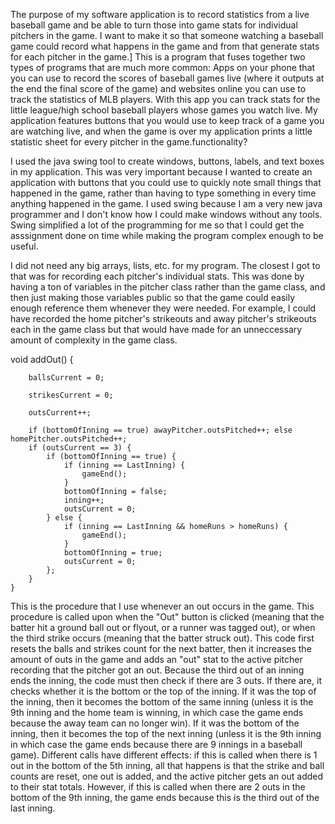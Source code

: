 The purpose of my software application is to record statistics from a live baseball game and be able to turn those into game stats for individual pitchers in the game. I want to make it so that someone watching a baseball game could record what happens in the game and from that generate stats for each pitcher in the game.]
This is a program that fuses together two types of programs that are much more common: Apps on your phone that you can use to record the scores of baseball games live (where it outputs at the end the final score of the game) and websites online you can use to track the statistics of MLB players. With this app you can track stats for the little league/high school baseball players whose games you watch live. 
My application features buttons that you would use to keep track of a game you are watching live, and when the game is over my application prints a little statistic sheet for every pitcher in the game.functionality?

I used the java swing tool to create windows, buttons, labels, and text boxes in my application. This was very important because I wanted to create an application with buttons that you could use to quickly note small things that happened in the game, rather than having to type something in every time anything happened in the game. I used swing because I am a very new java programmer and I don't know how I could make windows without any tools. Swing simplified a lot of the programming for me so that I could get the asssignment done on time while making the program complex enough to be useful.

I did not need any big arrays, lists, etc. for my program. The closest I got to that was for recording each pitcher's individual stats. This was done by having a ton of variables in the pitcher class rather than the game class, and then just making those variables public so that the game could easily enough reference them whenever they were needed. For example, I could have recorded the home pitcher's strikeouts and away pitcher's strikeouts each in the game class but that would have made for an unneccessary amount of complexity in the game class.

void addOut() {

		ballsCurrent = 0;
  
		strikesCurrent = 0;
  
		outsCurrent++;
  
		if (bottomOfInning == true) awayPitcher.outsPitched++; else homePitcher.outsPitched++;
		if (outsCurrent == 3) {
			if (bottomOfInning == true) {
				if (inning == LastInning) {
					gameEnd();
				}
				bottomOfInning = false;
				inning++;
				outsCurrent = 0;
			} else {
				if (inning == LastInning && homeRuns > homeRuns) {
					gameEnd();
				}
				bottomOfInning = true;
				outsCurrent = 0;
			};
		}
	}

This is the procedure that I use whenever an out occurs in the game. This procedure is called upon when the "Out" button is clicked (meaning that the batter hit a ground ball out or flyout, or a runner was tagged out), or when the third strike occurs (meaning that the batter struck out). This code first resets the balls and strikes count for the next batter, then it increases the amount of outs in the game and adds an "out" stat to the active pitcher recording that the pitcher got an out. Because the third out of an inning ends the inning, the code must then check if there are 3 outs. If there are, it checks whether it is the bottom or the top of the inning. If it was the top of the inning, then it becomes the bottom of the same inning (unless it is the 9th inning and the home team is winning, in which case the game ends because the away team can no longer win). If it was the bottom of the inning, then it becomes the top of the next inning (unless it is the 9th inning in which case the game ends because there are 9 innings in a baseball game). Different calls have different effects: if this is called when there is 1 out in the bottom of the 5th inning, all that happens is that the strike and ball counts are reset, one out is added, and the active pitcher gets an out added to their stat totals. However, if this is called when there are 2 outs in the bottom of the 9th inning, the game ends because this is the third out of the last inning.
